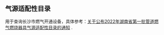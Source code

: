 ## 气源适配性目录

用于查询长沙市燃气开通设备，具体参考：[关于公布2022年湖南省第一批管道燃气燃烧器具气源适配性目录的通知](https://zjt.hunan.gov.cn/zjt/xxgk/xinxigongkaimulu/tzgg/tzgg2csjs/202207/t20220727_27567782.html) .